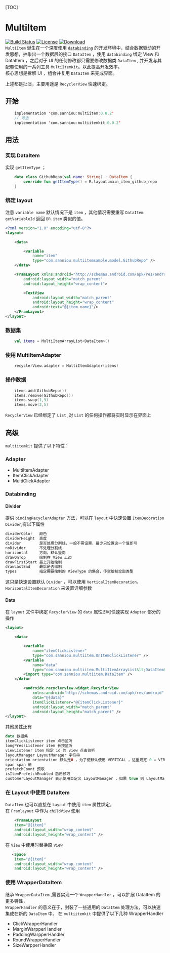 [TOC]
# MultiItem

[![Build Status](https://api.travis-ci.com/sanniou/MultiItemKit.svg?branch=master)](https://travis-ci.com/sanniou/MultiItemKit)
[![License](https://img.shields.io/badge/license-Apache%202.0-blue.svg)](https://github.com/drakeet/MultiItemKit/blob/master/LICENSE)
[ ![Download](https://api.bintray.com/packages/findjichang/maven/MultiItem/images/download.svg) ](https://bintray.com/findjichang/maven/MultiItem/_latestVersion)  
 `MultiItem` 诞生在一个深度使用 [`databinding`][1] 的开发环境中，结合数据驱动的开发思想，抽象出一个数据层的接口 `DataItem` ，使用 `databinding` 绑定 View 和 DataItem ，之后对于 UI 的任何修改都只需要修改数据类 `DataItem` , 并开发与其配套使用的一系列工具 `MultiItemKit`。以此提高开发效率。  
核心思想是拆解 UI ，组合并复用 `DataItem` 来完成界面。  

上述都是扯淡，主要用途是 `RecyclerView` 快速绑定。
## 开始
```kotlin
    implementation 'com.sanniou:multiitem:0.0.2'
    // 可选
    implementation 'com.sanniou:multiitemkit:0.0.2'
```
## 用法
### 实现 DataItem
实现 `getItemType` ；
```kotlin
    data class GithubRepo(val name: String) : DataItem {
        override fun getItemType() = R.layout.main_item_github_repo
    }
```
### 绑定 layout
注意 `variable name` 默认情况下是 `item` ，其他情况需要重写 `DataItem getVariableId` 返回 `BR.item` 类似的值。
```xml
<?xml version="1.0" encoding="utf-8"?>
<layout>

    <data>

        <variable
            name="item"
            type="com.sanniou.multiitemsample.model.GithubRepo" />
    </data>

    <FramLayout xmlns:android="http://schemas.android.com/apk/res/android"
        android:layout_width="match_parent"
        android:layout_height="wrap_content">

        <TextView
            android:layout_width="match_parent"
            android:layout_height="wrap_content"
            android:text="@{item.name}"/>
    </FramLayout>
</layout>

```

### 数据集
```kotlin
    val items = MultiItemArrayList<DataItem>()
```
### 使用 MultiItemAdapter
```kotlin
    recyclerView.adapter = MultiItemAdapter(items)
```
### 操作数据
```kotlin
    items.add(GithubRepo())
    items.remove(GithubRepo())
    items.swap(1,9)
    items.move(2,5)
```
`RecyclerView` 已经绑定了 `List` ,对 `List` 的任何操作都将实时显示在界面上
## 高级
`multiitemkit` 提供了以下特性：
### Adapter

 - MultiItemAdapter
 - ItemClickAdapter
 - MultiClickAdapter

### Databinding
#### Divider
提供 `bindingRecyclerAdapter` 方法，可以在 `layout` 中快速设置 `ItemDecoration Divider`,有以下属性
```kotlin
dividerColor   颜色
dividerHeight  高度
divider        是否处理分割线，一般不需设置，最少只设置这一个值即可
noDivider      不处理分割线
horizontal     方向，默认竖向
drawOnTop      绘制在 View 上边
drawFirstStart 最上开始绘制
drawLastEnd    最后是否绘制
types          指定需要绘制的 ViewType 的集合，传空绘制全部类型
```
这只是快速设置默认 `Divider` ，可以使用 `VerticalItemDecoration`、 `HorizontalItemDecoration` 来设置详细参数
#### Data
在 `layout` 文件中绑定 `RecyclerView` 的 `data` 属性即可快速实现 `Adapter` 部分的操作
```xml
<layout>

    <data>

        <variable
            name="itemClickListener"
            type="com.sanniou.multiitem.OnItemClickListener" />
        <variable
            name="data"
            type="com.sanniou.multiitem.MultiItemArrayList&lt;DataItem&gt;" />
        <import type="com.sanniou.multiitem.DataItem" />
    </data>

        <androidx.recyclerview.widget.RecyclerView
            xmlns:android="http://schemas.android.com/apk/res/android"
            data="@{data}"
            itemClickListener="@{itemClickListener}"
            android:layout_width="match_parent"
            android:layout_height="match_parent" />
</layout>
```
其他属性还有
```kotlin
data 数据集
itemClickListener item 点击监听
longPressListener item 长按监听
viewListener item 指定 id 的 view 点击监听
layoutManager LayoutManager 字符串
orientation orientation 默认是0 ，为了使默认使用 VERTICAL ，这里规定 0 = VERTICAL0 ，1 = HORIZONTAL，那么需要横向时设置 1 即可
span span 值
prefetchCount 预取
isItemPrefetchEnabled 启用预取
customerLayoutManager 表示使用自定义 LayoutManager ，如果 true 则 LayoutManager 相关属性不生效
```
### 在 Layout 中使用 DataItem
`DataItem` 也可以直接在 `Layout` 中使用 `item` 属性绑定，  
在 `Framlayout` 中作为 `childView` 使用
```xml
    <FrameLayout
    item="@{item}"
    android:layout_width="wrap_content"
    android:layout_height="wrap_content" />
```
在 `View` 中使用时替换原 `View`
```xml
   <Space
    item="@{item}"
    android:layout_width="wrap_content"
    android:layout_height="wrap_content" />
```

### 使用 WrapperDataItem
继承 `WrapperDataItem` ,需要实现一个 `WrapperHandler` ，可以扩展 DataItem 的更多特性，  
`WrapperHandler` 的意义在于，封装了一些通用的 `DataItem` 处理方法，可以快速集成在新的 `DataItem` 中。
在 `multiitemkit` 中提供了以下几种 WrapperHandler

 - ClickWrapperHandler
 - MarginWarpperHandler
 - PaddingWarpperHandler
 - RoundWrapperHandler
 - SizeWarpperHandler

  [1]: https://developer.android.com/topic/libraries/data-binding
